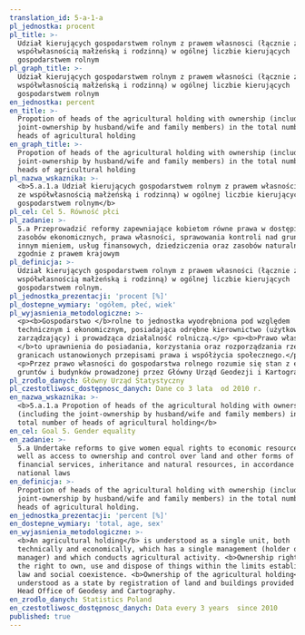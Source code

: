 ```yaml
---
translation_id: 5-a-1-a
pl_jednostka: procent
pl_title: >-
  Udział kierujących gospodarstwem rolnym z prawem własnosci (łącznie ze
  współwłasnością małżeńską i rodzinną) w ogólnej liczbie kierujących
  gospodarstwem rolnym
pl_graph_title: >-
  Udział kierujących gospodarstwem rolnym z prawem własności (łącznie ze
  współwłasnością małżeńską i rodzinną) w ogólnej liczbie kierujących
  gospodarstwem rolnym
en_jednostka: percent
en_title: >-
  Propotion of heads of the agricultural holding with ownership (including the
  joint-ownership by husband/wife and family members) in the total number of
  heads of agricultural holding
en_graph_title: >-
  Propotion of heads of the agricultural holding with ownership (including the
  joint-ownership by husband/wife and family members) in the total number of
  heads of agricultural holding
pl_nazwa_wskaznika: >-
  <b>5.a.1.a Udział kierujących gospodarstwem rolnym z prawem własności (łącznie
  ze współwłasnością małżeńską i rodzinną) w ogólnej liczbie kierujących
  gospodarstwem rolnym</b>
pl_cel: Cel 5. Równość płci
pl_zadanie: >-
  5.a Przeprowadzić reformy zapewniające kobietom równe prawa w dostępie do
  zasobów ekonomicznych, prawa własności, sprawowania kontroli nad gruntami i
  innym mieniem, usług finansowych, dziedziczenia oraz zasobów naturalnych,
  zgodnie z prawem krajowym
pl_definicja: >-
  Udział kierujących gospodarstwem rolnym z prawem własności (łącznie ze
  współwłasnością małżeńską i rodzinną) w ogólnej liczbie kierujących
  gospodarstwem rolnym.
pl_jednostka_prezentacji: 'procent [%]'
pl_dostepne_wymiary: 'ogółem, płeć, wiek'
pl_wyjasnienia_metodologiczne: >-
  <p><b>Gospodarstwo </b>rolne to jednostka wyodrębniona pod względem
  technicznym i ekonomicznym, posiadająca odrębne kierownictwo (użytkownik lub
  zarządzający) i prowadząca działalność rolniczą.</p> <p><b>Prawo własności
  </b>to uprawnienia do posiadania, korzystania oraz rozporządzania rzeczami w
  granicach ustanowionych przepisami prawa i współżycia społecznego.</p>
  <p>Przez prawo własności do gospodarstwa rolnego rozumie się stan z ewidencji
  gruntów i budynków prowadzonej przez Główny Urząd Geodezji i Kartografii.</p>
pl_zrodlo_danych: Główny Urząd Statystyczny
pl_czestotliwosc_dostępnosc_danych: Dane co 3 lata  od 2010 r.
en_nazwa_wskaznika: >-
  <b>5.a.1.a Propotion of heads of the agricultural holding with ownership
  (including the joint-ownership by husband/wife and family members) in the
  total number of heads of agricultural holding</b>
en_cel: Goal 5. Gender equality
en_zadanie: >-
  5.a Undertake reforms to give women equal rights to economic resources, as
  well as access to ownership and control over land and other forms of property,
  financial services, inheritance and natural resources, in accordance with
  national laws
en_definicja: >-
  Propotion of heads of the agricultural holding with ownership (including the
  joint-ownership by husband/wife and family members) in the total number of
  heads of agricultural holding.
en_jednostka_prezentacji: 'percent [%]'
en_dostepne_wymiary: 'total, age, sex'
en_wyjasnienia_metodologiczne: >-
  <b>An agricultural holding</b> is understood as a single unit, both
  technically and economically, which has a single management (holder or
  manager) and which conducts agricultural activity. <b>Ownership right</b> -
  the right to own, use and dispose of things within the limits established by
  law and social coexistence. <b>Ownership of the agricultural holding</b> is
  understood as a state by registration of land and buildings provided by the
  Head Office of Geodesy and Cartography.
en_zrodlo_danych: Statistics Poland
en_czestotliwosc_dostępnosc_danych: Data every 3 years  since 2010
published: true
---
```

